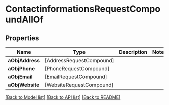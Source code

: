 # ContactinformationsRequestCompoundAllOf

## Properties
Name | Type | Description | Notes
------------ | ------------- | ------------- | -------------
**aObjAddress** | [AddressRequestCompound] |  | 
**aObjPhone** | [PhoneRequestCompound] |  | 
**aObjEmail** | [EmailRequestCompound] |  | 
**aObjWebsite** | [WebsiteRequestCompound] |  | 

[[Back to Model list]](../README.md#documentation-for-models) [[Back to API list]](../README.md#documentation-for-api-endpoints) [[Back to README]](../README.md)


